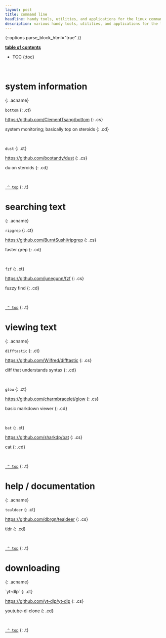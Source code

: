 ```yaml
---
layout: post
title: command line
headline: handy tools, utilities, and applications for the linux command line
description: various handy tools, utilities, and applications for the linux command line (CLI)
---
```

{::options parse_block_html="true" /}

<div class="atoc">

<span style="text-decoration: underline;"><b>table of contents</b></span>

- TOC
{:toc}

</div>

<br />

<div class="acm">

# system information
{: .acname}

<div class="ac">

`bottom`
{: .ct}

<https://github.com/ClementTsang/bottom>
{: .cs}

system monitoring; basically top on steroids
{: .cd}

<br />

`dust` 
{: .ct}

<https://github.com/bootandy/dust>
{: .cs}

du on steroids
{: .cd}

<br />
</div>
</div>

[` ^ top`](#)
{: .t}

<div class="acm">

# searching text
{: .acname}

<div class="ac">

`ripgrep`
{: .ct}

<https://github.com/BurntSushi/ripgrep>
{: .cs}

faster grep
{: .cd}

<br />

`fzf`
{: .ct}

<https://github.com/junegunn/fzf>
{: .cs}

fuzzy find
{: .cd}

<br />
</div>
</div>

[` ^ top`](#)
{: .t}

<div class="acm">

# viewing text
{: .acname}


<div class="ac">

`difftastic`
{: .ct}

<https://github.com/Wilfred/difftastic>
{: .cs}

diff that understands syntax
{: .cd}

<br />

`glow`
{: .ct}

<https://github.com/charmbracelet/glow>
{: .cs}

basic markdown viewer
{: .cd}

<br />

`bat`
{: .ct}

<https://github.com/sharkdp/bat>
{: .cs}

cat
{: .cd}

<br />
</div>
</div>

[` ^ top`](#)
{: .t}

<div class="acm">

# help / documentation
{: .acname}

<div class="ac">

`tealdeer`
{: .ct}

<https://github.com/dbrgn/tealdeer>
{: .cs}

tldr
{: .cd}

<br />
</div>
</div>

[` ^ top`](#)
{: .t}

<div class="acm">

# downloading
{: .acname}

<div class="ac">
`yt-dlp`
{: .ct}

<https://github.com/yt-dlp/yt-dlp>
{: .cs}

youtube-dl clone
{: .cd}

<br />
</div>
</div>

[` ^ top`](#)
{: .t}



